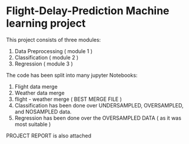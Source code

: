 # Flight-Delay-Prediction Machine learning project

This project consists of three modules:

1. Data Preprocessing ( module 1 )
2. Classification ( module 2 )
3. Regression ( module 3 )

The code has been split into many jupyter Notebooks:

1. Flight data merge
2. Weather data merge
3. flight - weather merge ( BEST MERGE FILE ) 
4. Classification has been done over UNDERSAMPLED, OVERSAMPLED, and NOSAMPLED data. 
5. Regression has been done over the OVERSAMPLED DATA ( as it was most suitable ) 

PROJECT REPORT is also attached 
